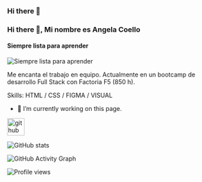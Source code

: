 ### Hi there 👋

### Hi there 👋, Mi nombre es Angela Coello
#### Siempre lista para aprender 
![Siempre lista para aprender ](https://github.com/Angela-Coello)

Me encanta el trabajo en equipo.
Actualmente en un bootcamp de desarrollo Full Stack con Factoria F5 (850 h).

Skills:   HTML / CSS / FIGMA / VISUAL 

- 🔭 I’m currently working on this page. 


[<img src='https://cdn.jsdelivr.net/npm/simple-icons@3.0.1/icons/github.svg' alt='github' height='40'>](https://github.com/Angela-Coello)  

![GitHub stats](https://github-readme-stats.vercel.app/api?username=Angela-Coello&show_icons=true)  

![GitHub Activity Graph](https://activity-graph.herokuapp.com/graph?username=Angela-Coello)  

![Profile views](https://gpvc.arturio.dev/Angela-Coello)  
